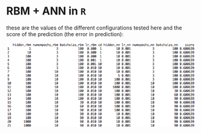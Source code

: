 # RBM + ANN in `R`

these are the values of the different configurations tested here and the score of the prediction (the error in prediction):

![configs][configs]

[configs]: img/1.png "different configs"
